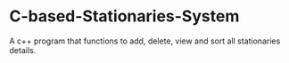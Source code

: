 # C-based-Stationaries-System
A c++ program that functions to add, delete, view and sort all stationaries details.
